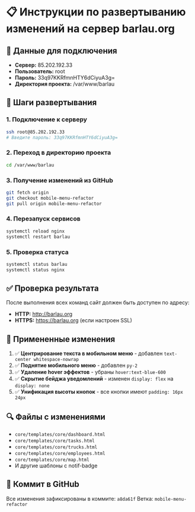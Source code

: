 # 📋 Инструкции по развертыванию изменений на сервер barlau.org

## 🔧 Данные для подключения
- **Сервер:** 85.202.192.33
- **Пользователь:** root
- **Пароль:** 33q97KKRfmnHTY6dCiyuA3g=
- **Директория проекта:** /var/www/barlau

## 🚀 Шаги развертывания

### 1. Подключение к серверу
```bash
ssh root@85.202.192.33
# Введите пароль: 33q97KKRfmnHTY6dCiyuA3g=
```

### 2. Переход в директорию проекта
```bash
cd /var/www/barlau
```

### 3. Получение изменений из GitHub
```bash
git fetch origin
git checkout mobile-menu-refactor
git pull origin mobile-menu-refactor
```

### 4. Перезапуск сервисов
```bash
systemctl reload nginx
systemctl restart barlau
```

### 5. Проверка статуса
```bash
systemctl status barlau
systemctl status nginx
```

## ✅ Проверка результата
После выполнения всех команд сайт должен быть доступен по адресу:
- **HTTP:** http://barlau.org
- **HTTPS:** https://barlau.org (если настроен SSL)

## 📝 Примененные изменения
1. ✅ **Центрирование текста в мобильном меню** - добавлен `text-center whitespace-nowrap`
2. ✅ **Поднятие мобильного меню** - добавлен `py-2`
3. ✅ **Удаление hover эффектов** - убраны `hover:text-blue-600`
4. ✅ **Скрытие бейджа уведомлений** - изменен `display: flex` на `display: none`
5. ✅ **Унификация высоты кнопок** - все кнопки имеют `padding: 16px 24px`

## 🔍 Файлы с изменениями
- `core/templates/core/dashboard.html`
- `core/templates/core/tasks.html`
- `core/templates/core/trucks.html`
- `core/templates/core/employees.html`
- `core/templates/core/map.html`
- И другие шаблоны с notif-badge

## 🎯 Коммит в GitHub
Все изменения зафиксированы в коммите: `a8da61f`
Ветка: `mobile-menu-refactor` 